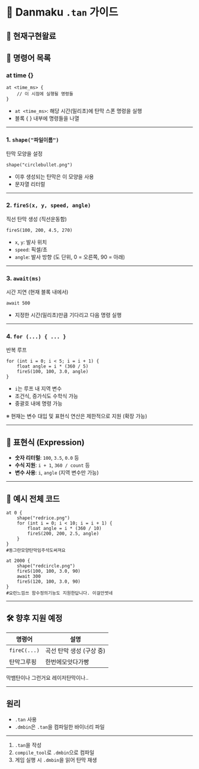 # 📘 Danmaku `.tan` 가이드

## 📌 현재구현왈료



## 🔹 명령어 목록
### at time {}
```tan
at <time_ms> {
    // 이 시점에 실행될 명령들
}
```

- `at <time_ms>`: 해당 시간(밀리초)에 탄막 스폰 명령을 실행
- 블록 {  } 내부에 명령들을 나열

---
### 1. `shape("파일이름")`

탄막 모양을 설정

```tan
shape("circlebullet.png")
```

- 이후 생성되는 탄막은 이 모양을 사용
- 문자열 리터럴

---

### 2. `fireS(x, y, speed, angle)`

직선 탄막 생성 (직선운동함)

```tan
fireS(100, 200, 4.5, 270)
```

- `x`, `y`: 발사 위치
- `speed`: 픽셀/초
- `angle`: 발사 방향 (도 단위, 0 = 오른쪽, 90 = 아래)

---

### 3. `await(ms)`

시간 지연 (현재 블록 내에서)

```tan
await 500
```

- 지정한 시간(밀리초)만큼 기다리고 다음 명령 실행

---

### 4. `for (...) { ... }`

반복 루프

```tan
for (int i = 0; i < 5; i = i + 1) {
    float angle = i * (360 / 5)
    fireS(100, 100, 3.0, angle)
}
```

- `i`는 루프 내 지역 변수
- 조건식, 증가식도 수학식 가능
- 중괄호 내에 명령 가능

※ 현재는 변수 대입 및 표현식 연산은 제한적으로 지원 (확장 가능)

---

## 🔸 표현식 (Expression)

- **숫자 리터럴**: `100`, `3.5`, `0.0` 등
- **수식 지원**: `i + 1`, `360 / count` 등
- **변수 사용**: `i`, `angle` (지역 변수만 가능)

---

## 🔺 예시 전체 코드

```tan
at 0 {
    shape("redrice.png")
    for (int i = 0; i < 10; i = i + 1) {
        float angle = i * (360 / 10)
        fireS(200, 200, 2.5, angle)
    }
}
#동그란모양탄막임주석도써져요

at 2000 {
    shape("redcircle.png")
    fireS(100, 100, 3.0, 90)
    await 300
    fireS(120, 100, 3.0, 90)
}
#요런느낌쓰 함수정의기능도 지원한답니다. 이걸안썻네
```

---

## 🛠 향후 지원 예정

| 명령어 | 설명 |
|--------|------|
| `fireC(...)` | 곡선 탄막 생성 (구상 중) |
|탄막그루핑|한번에모앗다가빵|

막뱀탄이나 그런거요
레이저탄막이나..

---

## 원리

- `.tan` 사용
- `.dmbin`은 `.tan`을 컴파일한 바이너리 파일
----
1. `.tan`을 작성
2. `compile_tool`로 `.dmbin`으로 컴파일
3. 게임 실행 시 `.dmbin`을 읽어 탄막 재생
